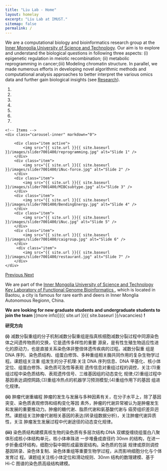 ```yaml
---
title: "Liu Lab - Home"
layout: homelay
excerpt: "Liu Lab at IMUST."
sitemap: false
permalink: /
---
```


We are a computational biology and bioinformatics research group at the [Inner Mongolia University of Science and Technology](http://www.imust.cn). Our aim is to explore and understand the biological questions in following three aspects: (i) epigenetic regulation in meiotic recombination; (ii) metabolic reprogramming in cancer;(iii) Modeling chromatin structure. In parallel, we made numerous efforts in developing novel algorithmic methods and computational analysis approaches to better interpret the various omics data and further gain biological insights (see [Research](research)). 


<div markdown="0" id="carousel" class="carousel slide" data-ride="carousel" data-interval="5000" data-pause="hover" >
    <!-- Menu -->
    <ol class="carousel-indicators">
        <li data-target="#carousel" data-slide-to="0" class="active"></li>
        <li data-target="#carousel" data-slide-to="1"></li>
        <li data-target="#carousel" data-slide-to="2"></li>
        <li data-target="#carousel" data-slide-to="3"></li>
        <li data-target="#carousel" data-slide-to="4"></li>
        <li data-target="#carousel" data-slide-to="5"></li>
        <li data-target="#carousel" data-slide-to="6"></li>
    </ol>

    <!-- Items -->
    <div class="carousel-inner" markdown="0">
    
        <div class="item active">
            <img src="{{ site.url }}{{ site.baseurl }}/images/slider7001400/reprogramming.jpg" alt="Slide 1" />
        </div>
        <div class="item">
            <img src="{{ site.url }}{{ site.baseurl }}/images/slider7001400/iNuc-force.jpg" alt="Slide 2" />
        </div>
        <div class="item">
            <img src="{{ site.url }}{{ site.baseurl }}/images/slider7001400/MIBCsubtype.jpg" alt="Slide 3" />
        </div>
        <div class="item">
            <img src="{{ site.url }}{{ site.baseurl }}/images/slider7001400/BendingEnergy.jpg" alt="Slide 4" />
        </div>
        <div class="item">
            <img src="{{ site.url }}{{ site.baseurl }}/images/slider7001400/iNuc.jpg" alt="Slide 5" />
        </div>
        <div class="item">
            <img src="{{ site.url }}{{ site.baseurl }}/images/slider7001400/caigroup.jpg" alt="Slide 6" />
        </div>       
         <div class="item">
            <img src="{{ site.url }}{{ site.baseurl }}/images/slider7001400/restaurant.jpg" alt="Slide 7" />
        </div>
    </div>
  <a class="left carousel-control" href="#carousel" role="button" data-slide="prev">
    <span class="glyphicon glyphicon-chevron-left" aria-hidden="true"></span>
    <span class="sr-only">Previous</span>
  </a>
  <a class="right carousel-control" href="#carousel" role="button" data-slide="next">
    <span class="glyphicon glyphicon-chevron-right" aria-hidden="true"></span>
    <span class="sr-only">Next</span>
  </a>
</div>



We are part of the <a href="http://www.imust.cn/">Inner Mongolia University of Science and Technology</a> <a href="http://smxy.imust.cn/xkjs1/xkpt1/swzn.htm/"> Key Laboratory of Functional Genome Bioinformatics </a>, which is located in Baotou, a city is famous for rare earth and deers in Inner Monglia Autonomous Regionn, China.
    

 **We are looking for new graduate students and undergraduate students to join the team** [(more info)]({{ site.url }}{{ site.baseurl }}/vacancies) **!**

**研究方向**

**(i)** 减数分裂重组的分子机制减数分裂重组是指真核细胞减数分裂过程中同源染色体之间遗传物质的交换，它是遗传多样性的重要 源泉，是有性生殖生物适应性进化的原动力，也是直接关系染色体非整倍体遗传疾病的过程。减数分裂重 组是 DNA 序列、染色质结构、组蛋白修饰、多种重组相关酶共同作用的复杂生物学过程。课题组关注重 组发生的分子机理:关注 DNA 序列信息、DNA 甲基化、核小体定位、组蛋白修饰、染色质可及性等表观 遗传信息对重组过程的调控，关注:(1)重组过程中染色质结构、表观遗传信号、三维基因组的动态变化 规律;(2)重组过程中基因表达调控网路;(3)重组冷热点的机器学习预测模型;(4)重组作用下的基因 组进化规律。

**(ii)** 肿瘤代谢重编程 肿瘤的发生与发展与多种因素有关，在分子水平上，除了基因突变、染色质表观修饰和结构变化等因
素外，肿瘤的代谢异常被认为是肿瘤发生和发展的重要推动力。肿瘤的糖代谢、脂质代谢和氨基酸代谢与 癌旁组织差异迥然。课题组关注肿瘤代谢相关基因的表达(转录组数据分析)，关注肿瘤代谢异质性，关注 肿瘤发生发展过程中代谢途径的动态变化规律。

**(iii)** 染色质结构建模真核生物的染色质有多层次结构:DNA 双螺旋缠绕组蛋白八聚体形成核小体结构单元，核小体串珠进 一步堆叠成直径约 30nm 的结构，在进一步折叠成环结构，细胞分裂中期形成最致密结构。染色质的包装 规律或原则调控基因转录、染色体复制、染色体重组等重要生物学过程，从而影响细胞分化与个体发育过 程。课题组关注核小体定位和滑动规则、30nm 结构的数理建模、基于 Hi-C 图谱的染色质高级结构建模。

